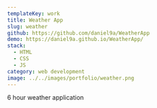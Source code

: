 ```yaml
---
templateKey: work
title: Weather App
slug: weather
github: https://github.com/daniel9a/WeatherApp
demo: https://daniel9a.github.io/WeatherApp/
stack:
  - HTML
  - CSS
  - JS
category: web development
image: ../../images/portfolio/weather.png
---
```


6 hour weather application
